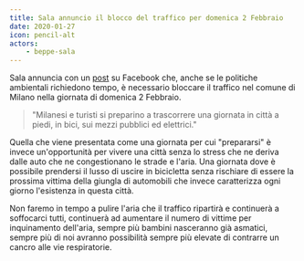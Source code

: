 ```yaml
---
title: Sala annuncio il blocco del traffico per domenica 2 Febbraio
date: 2020-01-27
icon: pencil-alt
actors:
    - beppe-sala
---
```


Sala annuncia con un [post](https://www.facebook.com/beppesalasindaco/posts/2627187940883759) su Facebook che, anche se le politiche ambientali richiedono tempo, è necessario bloccare il traffico nel comune di Milano nella giornata di domenica 2 Febbraio.

> "Milanesi e turisti si preparino a trascorrere una giornata in città a piedi, in bici, sui mezzi pubblici ed elettrici."

Quella che viene presentata come una giornata per cui "prepararsi" è invece un'opportunità per vivere una città senza lo stress che ne deriva dalle auto che ne congestionano le strade e l'aria. Una giornata dove è possibile prendersi il lusso di uscire in bicicletta senza rischiare di essere la prossima vittima della giungla di automobili che invece caratterizza ogni giorno l'esistenza in questa città. 

Non faremo in tempo a pulire l'aria che il traffico ripartirà e continuerà a soffocarci tutti, continuerà ad aumentare il numero di vittime per inquinamento dell'aria, sempre più bambini nasceranno già asmatici, sempre più di noi avranno possibilità sempre più elevate di contrarre un cancro alle vie respiratorie.